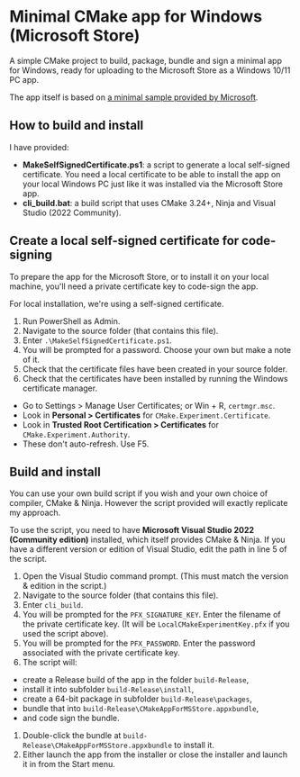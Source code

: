 # Minimal CMake app for Windows (Microsoft Store)

A simple CMake project to build, package, bundle and sign a minimal app for Windows, ready for uploading to the Microsoft Store as a Windows 10/11 PC app.

The app itself is based on [a minimal sample provided by Microsoft](https://learn.microsoft.com/en-us/cpp/windows/walkthrough-creating-windows-desktop-applications-cpp?view=msvc-170).

## How to build and install

I have provided:
- **MakeSelfSignedCertificate.ps1**: a script to generate a local self-signed certificate. You need a local certificate to be able to install the app on your local Windows PC just like it was installed via the Microsoft Store app.
- **cli_build.bat**: a build script that uses CMake 3.24+, Ninja and Visual Studio (2022 Community).

## Create a local self-signed certificate for code-signing

To prepare the app for the Microsoft Store, or to install it on your local machine, you'll need a private certificate key to code-sign the app.

For local installation, we're using a self-signed certificate.

1. Run PowerShell as Admin.
1. Navigate to the source folder (that contains this file).
1. Enter `.\MakeSelfSignedCertificate.ps1`.
1. You will be prompted for a password. Choose your own but make a note of it.
1. Check that the certificate files have been created in your source folder.
1. Check that the certificates have been installed by running the Windows certificate manager.
  - Go to Settings > Manage User Certificates; or Win + R, `certmgr.msc`.
  - Look in **Personal > Certificates** for `CMake.Experiment.Certificate`.
  - Look in **Trusted Root Certification > Certificates** for `CMake.Experiment.Authority`.
  - These don't auto-refresh. Use F5.

## Build and install

You can use your own build script if you wish and your own choice of compiler, CMake & Ninja. However the script provided will exactly replicate my approach.

To use the script, you need to have **Microsoft Visual Studio 2022 (Community edition)** installed, which itself provides CMake & Ninja.
If you have a different version or edition of Visual Studio, edit the path in line 5 of the script.

1. Open the Visual Studio command prompt. (This must match the version & edition in the script.)
1. Navigate to the source folder (that contains this file).
1. Enter `cli_build`.
1. You will be prompted for the `PFX_SIGNATURE_KEY`. Enter the filename of the private certificate key. (It will be `LocalCMakeExperimentKey.pfx` if you used the script above).
1. You will be prompted for the `PFX_PASSWORD`. Enter the password associated with the private certificate key.
1. The script will:
  - create a Release build of the app in the folder `build-Release`,
  - install it into subfolder `build-Release\install`,
  - create a 64-bit package in subfolder `build-Release\packages`,
  - bundle that into `build-Release\CMakeAppForMSStore.appxbundle`,
  - and code sign the bundle.
1. Double-click the bundle at `build-Release\CMakeAppForMSStore.appxbundle` to install it.
1. Either launch the app from the installer or close the installer and launch it in from the Start menu.
